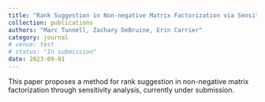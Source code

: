 ```yaml
---
title: "Rank Suggestion in Non-negative Matrix Factorization via Sensitivity Analysis"
collection: publications
authors: "Marc Tunnell, Zachary DeBruine, Erin Carrier"
category: journal
# venue: test
# status: "In submission"
date: 2023-09-01
---
```


This paper proposes a method for rank suggestion in non-negative matrix factorization through sensitivity analysis, currently under submission.